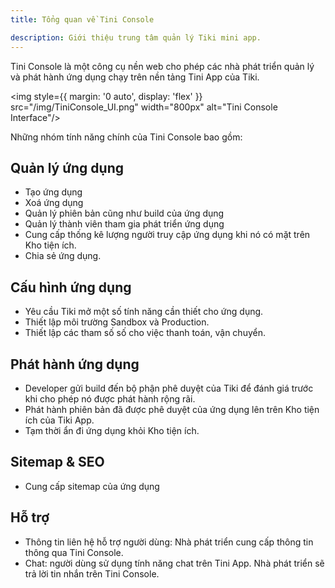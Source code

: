 ```yaml
---
title: Tổng quan về Tini Console

description: Giới thiệu trung tâm quản lý Tiki mini app.
---
```


Tini Console là một công cụ nền web cho phép các nhà phát triển quản lý và phát hành ứng dụng chạy trên nền tảng Tini App của Tiki.

<img style={{ margin: '0 auto', display: 'flex' }} src="/img/TiniConsole_UI.png" width="800px" alt="Tini Console Interface"/>

Những nhóm tính năng chính của Tini Console bao gồm:

## Quản lý ứng dụng

- Tạo ứng dụng
- Xoá ứng dụng
- Quản lý phiên bản cũng như build của ứng dụng
- Quản lý thành viên tham gia phát triển ứng dụng
- Cung cấp thống kê lượng người truy cập ứng dụng khi nó có mặt trên Kho tiện ích.
- Chia sẻ ứng dụng.

## Cấu hình ứng dụng

- Yêu cầu Tiki mở một số tính năng cần thiết cho ứng dụng.
- Thiết lập môi trường Sandbox và Production.
- Thiết lập các tham số số cho việc thanh toán, vận chuyển.

## Phát hành ứng dụng

- Developer gửi build đến bộ phận phê duyệt của Tiki để đánh giá trước khi cho phép nó được phát hành rộng rãi.
- Phát hành phiên bản đã được phê duyệt của ứng dụng lên trên Kho tiện ích của Tiki App.
- Tạm thời ẩn đi ứng dụng khỏi Kho tiện ích.

## Sitemap & SEO

- Cung cấp sitemap của ứng dụng

## Hỗ trợ

- Thông tin liên hệ hỗ trợ người dùng: Nhà phát triển cung cấp thông tin thông qua Tini Console.
- Chat: người dùng sử dụng tính năng chat trên Tini App. Nhà phát triển sẽ trả lời tin nhắn trên Tini Console.
